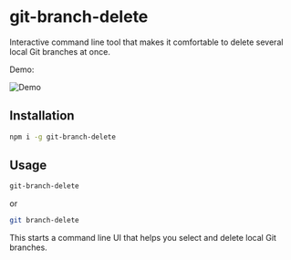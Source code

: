 # git-branch-delete

Interactive command line tool that makes it comfortable to delete several local Git branches at once.

Demo:

![Demo](https://raw.githubusercontent.com/stefanwille/git-branch-delete/master/demo.gif "Demo")

## Installation

```bash
npm i -g git-branch-delete
```

## Usage

```bash
git-branch-delete
```

or

```bash
git branch-delete
```

This starts a command line UI that helps you select and delete local Git branches.
